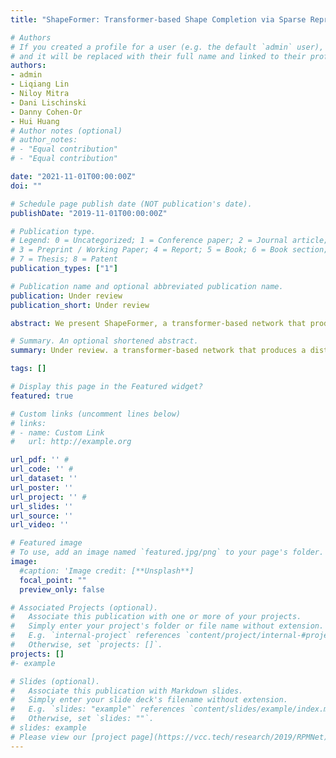 ```yaml
---
title: "ShapeFormer: Transformer-based Shape Completion via Sparse Representation"

# Authors
# If you created a profile for a user (e.g. the default `admin` user), write the username (folder name) here 
# and it will be replaced with their full name and linked to their profile.
authors:
- admin
- Liqiang Lin
- Niloy Mitra
- Dani Lischinski
- Danny Cohen-Or
- Hui Huang
# Author notes (optional)
# author_notes:
# - "Equal contribution"
# - "Equal contribution"

date: "2021-11-01T00:00:00Z"
doi: ""

# Schedule page publish date (NOT publication's date).
publishDate: "2019-11-01T00:00:00Z"

# Publication type.
# Legend: 0 = Uncategorized; 1 = Conference paper; 2 = Journal article;
# 3 = Preprint / Working Paper; 4 = Report; 5 = Book; 6 = Book section;
# 7 = Thesis; 8 = Patent
publication_types: ["1"]

# Publication name and optional abbreviated publication name.
publication: Under review
publication_short: Under review

abstract: We present ShapeFormer, a transformer-based network that produces a distribution of object completions, conditioned on incomplete, and possibly noisy, point clouds. The resultant distribution can then be sampled to generate likely completions, each of which exhibits plausible shape details, while being faithful to the input. To facilitate the use of transformers for 3D, we introduce a compact 3D representation, vector quantized deep implicit function (VQDIF), that utilizes spatial sparsity to represent a close approximation of a 3D shape by a short sequence of discrete variables. Experiments demonstrate that ShapeFormer outperforms prior art for shape completion from ambiguous partial inputs in terms of both completion quality and diversity. We also show that our approach effectively handles a variety of shape types, incomplete patterns, and real-world scans.

# Summary. An optional shortened abstract.
summary: Under review. a transformer-based network that produces a distribution of object completions, conditioned on incomplete, and possibly noisy, point clouds.

tags: []

# Display this page in the Featured widget?
featured: true

# Custom links (uncomment lines below)
# links:
# - name: Custom Link
#   url: http://example.org

url_pdf: '' #
url_code: '' #
url_dataset: ''
url_poster: ''
url_project: '' #
url_slides: ''
url_source: ''
url_video: ''

# Featured image
# To use, add an image named `featured.jpg/png` to your page's folder. 
image:
  #caption: 'Image credit: [**Unsplash**]
  focal_point: ""
  preview_only: false

# Associated Projects (optional).
#   Associate this publication with one or more of your projects.
#   Simply enter your project's folder or file name without extension.
#   E.g. `internal-project` references `content/project/internal-#project/index.md`.
#   Otherwise, set `projects: []`.
projects: []
#- example

# Slides (optional).
#   Associate this publication with Markdown slides.
#   Simply enter your slide deck's filename without extension.
#   E.g. `slides: "example"` references `content/slides/example/index.md`.
#   Otherwise, set `slides: ""`.
# slides: example
# Please view our [project page](https://vcc.tech/research/2019/RPMNet) to learn more.
---
```



